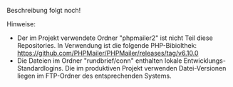 Beschreibung folgt noch! 

Hinweise: 
* Der im Projekt verwendete Ordner "phpmailer2" ist nicht Teil diese Repositories. In Verwendung ist die folgende PHP-Bibiolthek: https://github.com/PHPMailer/PHPMailer/releases/tag/v6.10.0
* Die Dateien im Ordner "rundbrief/conn" enthalten lokale Entwicklungs- Standardlogins. Die im produktiven Projekt verwenden Datei-Versionen liegen im FTP-Ordner des entsprechenden Systems. 
